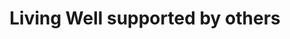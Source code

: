 ---
title: Living Well supported by others
draft: false
tags:
- Stop Smoking
- Addiction
areas:
- Heywood
- Middleton
- Rochdale
contact:
  addresses:
  - Living Well ( Big Life ),  Lock 50, Oldham Road, Rochdale
  phone:
  - 01706 751 190
  web_addresses:
  - http://www.livingwellrochdale.com 
---